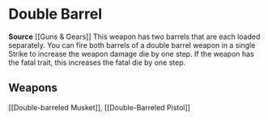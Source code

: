 ﻿---
id: '403'
name: Double Barrel
rarity: Common
source: '[[DATABASE/source/Guns & Gears|Guns & Gears]]'
trait:
- Double Barrel
type: Trait

---
# Double Barrel

**Source** [[Guns & Gears]]
This weapon has two barrels that are each loaded separately. You can fire both barrels of a double barrel weapon in a single Strike to increase the weapon damage die by one step. If the weapon has the fatal trait, this increases the fatal die by one step.

## Weapons

[[Double-barreled Musket]], [[Double-Barreled Pistol]]